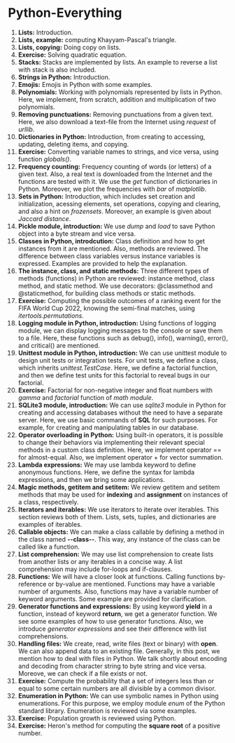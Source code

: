 # Python-Everything

1. **Lists:** Introduction.
2. **Lists, example:** computing Khayyam-Pascal's triangle.
3. **Lists, copying:** Doing copy on lists.
4. **Exercise:** Solving quadratic equation.
5. **Stacks:** Stacks are implemented by lists. An example to reverse a list with stack is also included.
6. **Strings in Python:** Introduction.
7. **Emojis:** Emojis in Python with some examples.
8. **Polynomials:** Working with polynomials represented by lists in Python. Here, we implement, from scratch, addition and multiplication of two polynomials.
9. **Removing punctuations:** Removing punctuations from a given text. Here, we also download a text-file from the Internet using *request* of *urllib*.
10. **Dictionaries in Python:** Introduction, from creating to accessing, updating, deleting items, and copying.
11. **Exercise:** Converting variable names to strings, and vice versa, using function *globals()*.
12. **Frequency counting:** Frequency counting of words (or letters) of a given text. Also, a real text is downloaded from the Internet and the functions are tested with it. We use the *get* function of dictionaries in Python. Moreover, we plot the frequencies with  *bar* of *matplotlib*.
13. **Sets in Python:** Introduction, which includes set creation and initialization, acessing elements, set operations, copying and clearing, and also a hint on *frozensets*. Moreover, an example is given about *Jaccard distance*.
14. **Pickle module, introduction:** We use *dump* and *load* to save Python object into a byte stream and vice versa.
15. **Classes in Python, introdcution:** Class definition and how to get instances from it are mentioned. Also, methods are reviewed. The difference between class variables versus instance variables is expressed. Examples are provided to help the explanation.
16. **The instance, class, and static methods:** Three different types of methods (functions) in Python are reviewed: instance method, class method, and static method. We use decorators: @classmethod and @staticmethod, for building class methods or static methods.
17. **Exercise:** Computing the possible outcomes of a ranking event for the FIFA World Cup 2022, knowing the semi-final matches, using *itertools.permutations*.
18. **Logging module in Python, introduction:** Using functions of logging module, we can display logging messages to the console or save them to a file. Here, these functions such as debug(), info(), warning(), error(), and critical() are mentioned.
19. **Unittest module in Python, introduction:** We can use unittest module to design unit tests or integration tests. For unit tests, we define a class, which inherits *unittest.TestCase*. Here, we define a factorial function, and then we define test units for this factorial to reveal bugs in our factorial.
20. **Exercise:** Factorial for non-negative integer and float numbers with *gamma* and *factorial* function of *math module*.
21. **SQLite3 module, introduction:** We can use *sqlite3* module in Python for creating and accessing databases without the need to have a separate server. Here, we use basic commands of **SQL** for such purposes. For example, for creating and manipulating tables in our database.
22. **Operator overloading in Python:** Using built-in operators, it is possible to change their behaviors via implementing their relevant special methods in a custom class definition. Here, we implement operator == for almost-equal. Also, we implement operator + for vector summation. 
23. **Lambda expressions:** We may use lambda keyword to define anonymous functions. Here, we define the syntax for lambda expressions, and then we bring some applications.
24. **Magic methods, __getitem__ and __setitem__:** We review getitem and setitem methods that may be used for **indexing** and **assignment** on instances of a class, respectively.  
25. **Iterators and iterables:** We use iterators to iterate over iterables. This section reviews both of them. Lists, sets, tuples, and dictionaries are examples of iterables.
26. **Callable objects:** We can make a class callable by defining a method in the class named **--class--**. This way, any instance of the class can be called like a function.
27. **List comprehension:** We may use list comprehension to create lists from another lists or any iterables in  a concise way. A list comprehension may include for-loops and if-clauses.
28. **Functions:** We will have a closer look at functions. Calling  functions by-reference or by-value are mentioned. Functions may have a variable number of arguments. Also, functions may have a variable number of keyword arguments. Some example are provided for clarification.
29. **Generator functions and expressions:** By using keyword **yield** in a function, instead of  keyword **return**, we get a generator function. We see some examples of how to use generator functions. Also, we introduce *generator expressions* and see their difference with list comprehensions.
30. **Handling files:** We create, read, write files (text or binary) with **open**. We can also append data to an existing file. Generally, in this post, we mention how to deal with files in Python. We talk shortly about encoding and decoding from character string to byte string and vice versa. Moreove, we can check if a file exists or not. 
31. **Exercise:** Compute the probability that a set of integers less than or equal to some certain numbers are all divisible by a common divisor.
32. **Enumeration in Python:** We can use symbolic names in Python using enumerations. For this purpose, we employ module *enum* of the Python standard library. Enumeration is reviewed via some examples.
33. **Exercise:** Population growth is reviewed using Python.
34. **Exercise:** Heron's method for computing the **square root** of a positive number.